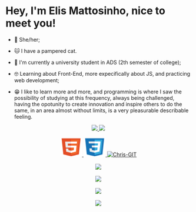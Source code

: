 # Hey, I'm Elis Mattosinho, nice to meet you!  
- 🌸 She/her;  
- 🐱 I have a pampered cat.  
  
- 🧠 I'm currently a university student in ADS (2th semester of college);  
- 🤓 Learning about Front-End, more expecifically about JS, and practicing web development;  
- 😁 I like to learn more and more, and programming is where I saw the possibility of studying at this frequency, always being challenged, having the opotunity to create innovation and inspire others to do the same, in an area almost without limits, is a very pleasurable describable feeling.


<div align="center">
  <a href="https://github.com/eliscmatt">
  <img height="180em" src="https://github-readme-stats.vercel.app/api?username=eliscmatt&show_icons=true&theme=dracula&include_all_commits=true&count_private=true"/>

  <img height="150em" src="https://github-readme-stats.vercel.app/api/top-langs/?username=eliscmatt&layout=compact&langs_count=7&theme=dracula"/>
</div>
  
<div style="display: inline_block" align="center"><br>
  <img alt="Chris-HTML" height="50" width="60" src="https://raw.githubusercontent.com/devicons/devicon/master/icons/html5/html5-original.svg">
  <img alt="Chris-CSS" height="50" width="60" src="https://raw.githubusercontent.com/devicons/devicon/master/icons/css3/css3-original.svg">
  <img alt="Chris-GIT" height="50" width="60" src="https://cdn.jsdelivr.net/gh/devicons/devicon/icons/git/git-original.svg">
</div><br>
  
<div style="display:inline_block" align="center">
  <a href="https://linkfly.to/eliscmatto" target="_blank"><img src="https://img.shields.io/badge/linktree-39E09B?style=for-the-badge&logo=linktree&logoColor=white" target="_blank"></a>
  
  <a href="https://www.linkedin.com/in/eliscmattosinho/" target="_blank"><img src="https://img.shields.io/badge/-LinkedIn-%230077B5?style=for-the-badge&logo=linkedin&logoColor=white" target="_blank"></a>

  <a href="mailto:eliscmattosinho@gmail.com"><img src="https://img.shields.io/badge/Gmail-D14836?style=for-the-badge&logo=gmail&logoColor=white" target="_blank"></a>

  <a href="https://instagram.com/hey.iamelis" target="_blank"><img src="https://img.shields.io/badge/-Instagram-%23E4405F?style=for-the-badge&logo=instagram&logoColor=white" target="_blank"></a>
</div>
